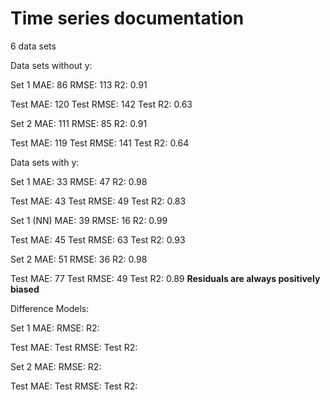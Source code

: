 # Time series documentation

6 data sets




Data sets without y:

Set 1
MAE: 86
RMSE: 113
R2: 0.91

Test MAE: 120
Test RMSE: 142
Test R2: 0.63

Set 2
MAE: 111
RMSE: 85
R2: 0.91

Test MAE: 119
Test RMSE: 141
Test R2: 0.64





Data sets with y:

Set 1
MAE: 33
RMSE: 47
R2: 0.98

Test MAE: 43
Test RMSE: 49
Test R2: 0.83

Set 1 (NN)
MAE: 39
RMSE: 16
R2: 0.99

Test MAE: 45
Test RMSE: 63
Test R2: 0.93

Set 2
MAE: 51
RMSE: 36
R2: 0.98

Test MAE: 77
Test RMSE: 49
Test R2: 0.89
**Residuals are always positively biased**




Difference Models:

Set 1
MAE:
RMSE:
R2:

Test MAE:
Test RMSE:
Test R2:

Set 2
MAE:
RMSE:
R2:

Test MAE:
Test RMSE:
Test R2:

